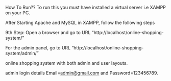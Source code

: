 
How To Run??
To run this you must have installed a virtual server i.e XAMPP on your PC. 

After Starting Apache and MySQL in XAMPP, follow the following steps


9th Step: Open a browser and go to URL “http://localhost/online-shopping-system/”

For the admin panel, go to URL “http://localhost/online-shopping-system/admin/”


online shopping system with both admin and user layouts.

admin login details  Email=admin@gmail.com and Password=123456789.
